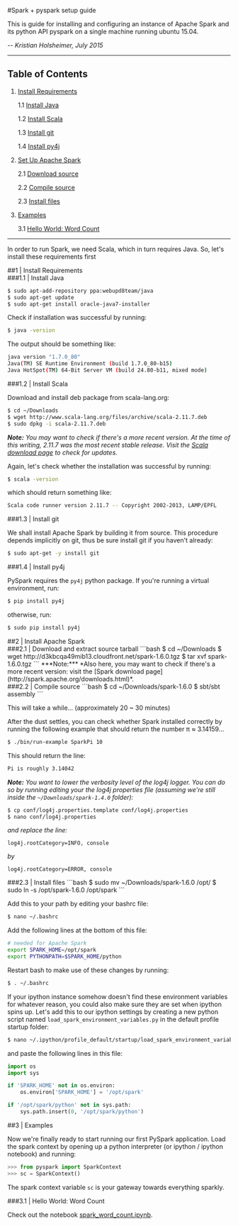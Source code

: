 #Spark + pyspark setup guide

This is guide for installing and configuring an instance of Apache Spark and its python API pyspark on a single machine running ubuntu 15.04.

-- *Kristian Holsheimer, July 2015*

---

## Table of Contents
1. [Install Requirements](#requirements)

    1.1 [Install Java](#requirements-java)

    1.2 [Install Scala](#requirements-scala)

    1.3 [Install git](#requirements-git)

    1.4 [Install py4j](#requirements-py4j)

2. [Set Up Apache Spark](#spark)

    2.1 [Download source](#spark-tarball)

    2.2 [Compile source](#spark-compile)

    2.3 [Install files](#spark-install)

3. [Examples](#examples)

    3.1 [Hello World: Word Count](#examples-helloworld)
  
---

In order to run Spark, we need Scala, which in turn requires Java. So, let's install these requirements first

<div id='requirements'/></div>
##1 | Install Requirements

<div id='requirements-java'/></div>
###1.1 | Install Java

```bash
$ sudo apt-add-repository ppa:webupd8team/java
$ sudo apt-get update
$ sudo apt-get install oracle-java7-installer
```

Check if installation was successful by running:

```bash
$ java -version
```

The output should be something like:

```bash
java version "1.7.0_80"
Java(TM) SE Runtime Environment (build 1.7.0_80-b15)
Java HotSpot(TM) 64-Bit Server VM (build 24.80-b11, mixed mode)
```

<div id='requirements-scala'/></div>
###1.2 | Install Scala

Download and install deb package from scala-lang.org:

```bash
$ cd ~/Downloads
$ wget http://www.scala-lang.org/files/archive/scala-2.11.7.deb
$ sudo dpkg -i scala-2.11.7.deb
```

***Note:*** *You may want to check if there's a more recent version. At the time of this writing, 2.11.7 was the most recent stable release. Visit the [Scala download page](http://www.scala-lang.org/download/all.html) to check for updates.* 

Again, let's check whether the installation was successful by running:
```bash
$ scala -version
```
which should return something like:
```bash
Scala code runner version 2.11.7 -- Copyright 2002-2013, LAMP/EPFL
```

<div id='requirements-git'/></div>
###1.3 | Install git

We shall install Apache Spark by building it from source. This procedure depends implicitly on git, thus be sure install git if you haven't already:
```bash
$ sudo apt-get -y install git
```

<div id='requirements-py4j'/></div>
###1.4 | Install py4j

PySpark requires the `py4j` python package. If you're running a virtual environment, run:

```bash
$ pip install py4j
```
otherwise, run:
```bash
$ sudo pip install py4j
```

<div id='spark'/></div>
##2 | Install Apache Spark

<div id='spark-tarball'/></div>
###2.1 | Download and extract source tarball
```bash
$ cd ~/Downloads
$ wget http://d3kbcqa49mib13.cloudfront.net/spark-1.6.0.tgz
$ tar xvf spark-1.6.0.tgz
```
***Note:*** *Also here, you may want to check if there's a more recent version: visit the [Spark download page](http://spark.apache.org/downloads.html)*.

<div id='spark-compile'/></div>
###2.2 | Compile source
```bash
$ cd ~/Downloads/spark-1.6.0
$ sbt/sbt assembly
```

This will take a while... (approximately 20 ~ 30 minutes)

After the dust settles, you can check whether Spark installed correctly by running the following example that should return the number π ≈ 3.14159...
```bash
$ ./bin/run-example SparkPi 10
```

This should return the line:
```bash
Pi is roughly 3.14042
```

***Note:*** *You want to lower the verbosity level of the log4j logger. You can do so by running editing your the log4j properties file (assuming we're still inside the `~/Downloads/spark-1.4.0` folder):*
```bash
$ cp conf/log4j.properties.template conf/log4j.properties
$ nano conf/log4j.properties
```

*and replace the line:*

    log4j.rootCategory=INFO, console

*by*

    log4j.rootCategory=ERROR, console

<div id='spark-install'/></div>
###2.3 | Install files
```bash
$ sudo mv ~/Downloads/spark-1.6.0 /opt/
$ sudo ln -s /opt/spark-1.6.0 /opt/spark
```

Add this to your path by editing your bashrc file:
```bash
$ nano ~/.bashrc
```

Add the following lines at the bottom of this file:
```bash
# needed for Apache Spark
export SPARK_HOME=/opt/spark
export PYTHONPATH=$SPARK_HOME/python
```
Restart bash to make use of these changes by running:
```bash
$ . ~/.bashrc
```

If your ipython instance somehow doesn't find these environment variables for whatever reason, you could also make sure they are set when ipython spins up. Let's add this to our ipython settings by creating a new python script named `load_spark_environment_variables.py` in the default profile startup folder:
```bash
$ nano ~/.ipython/profile_default/startup/load_spark_environment_variables.py
```
and paste the following lines in this file:
```python
import os
import sys

if 'SPARK_HOME' not in os.environ:
    os.environ['SPARK_HOME'] = '/opt/spark'

if '/opt/spark/python' not in sys.path:
    sys.path.insert(0, '/opt/spark/python')
```

<div id='examples'/></div>
##3 | Examples

Now we're finally ready to start running our first PySpark application. Load the spark context by opening up a python interpreter (or ipython / ipython notebook) and running:

```python
>>> from pyspark import SparkContext
>>> sc = SparkContext()
```

The spark context variable `sc` is your gateway towards everything sparkly.


<div id='examples-helloworld'/></div>
###3.1 | Hello World: Word Count

Check out the notebook [spark_word_count.ipynb](spark_word_count.ipynb).
